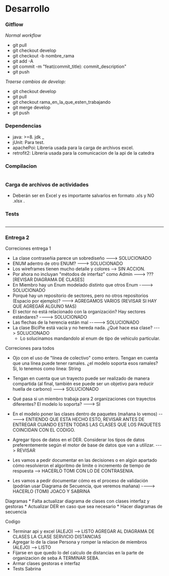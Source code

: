 # Desarrollo

### Gitflow 

_Normal workflow_

* git pull
* git checkout develop
* git checkout -b nombre_rama
* git add -A
* git commit -m "feat(commit_title): commit_description"
* git push

_Traerse cambios de develop:_

* git checkout develop
* git pull
* git checkout rama_en_la_que_esten_trabajando
* git merge develop
* git push

### Dependencias

* java: >=8. jdk _
* jUnit: Para test.
* apachePoi: Libreria usada para la carga de archivos excel.
* retrofit2: Libreria usada para la comunicacion de la api de la catedra

### Compilacion

```
```

### Carga de archivos de actividades

* Deberán ser en Excel y es importante salvarlos en formato .xls y NO .xlsx .


### Tests

```
```

**********

### Entrega 2

Correciones entrega 1 

* La clase contraseñia parece un sobrediseño ---> SOLUCIONADO
* ENUM adentro de otro ENUM? ---> SOLUCIONADO 
* Los wireframes tienen mucho detalle y colores --> SIN ACCION.
* Por ahora no incluyan "métodos de interfaz" como Admin ---> ??? [REVISAR DIAGRAMA DE CLASES]
* En Miembro hay un Enum modelado distinto que otros Enum ----> SOLUCIONADO
* Porqué hay un repositorio de sectores, pero no otros repositorios (Espacio por ejemplo)? ---> AGREGAMOS VARIOS (REVISAR SI HAY QUE AGREGAR ALGUNO MAS)
* El sector no está relacionado con la organización? Hay sectores estándares? ----> SOLUCIONADO
* Las flechas de la herencia están mal -----> SOLUCIONADO
* La clase BiciPie está vacía y no hereda nada. ¿Qué hace esa clase? ---> SOLUCIONADO
  * Lo solucinamos mandandolo al enum de tipo de vehiculo particular.

Correciones para todos

* Ojo con el uso de "línea de colectivo" como entero. Tengan en cuenta que una línea puede tener ramales. ¿el modelo soporta esos ramales?
    Si, lo tenemos como linea: String

* Tengan en cuenta que un trayecto puede ser realizado de manera compartida (al final, también ese puede ser un objetivo para reducir huella de carbono) ---> SOLUCIONADO
* Qué pasa si un miembro trabaja para 2 organizaciones con trayectos diferentes? El modelo lo soporta? ---> SI
* En el modelo poner las clases dentro de paquetes (mañana lo vemos) -----> ENTIENDO QUE ESTA HECHO ESTO,
                                                                        REVISAR ANTES DE ENTREGAR CUANDO ESTEN TODAS LAS CLASES QUE LOS PAQUETES COINCIDAN CON EL CODIGO.
* Agregar tipos de datos en el DER. Considerar los tipos de datos preferentemente según el motor de base de datos que van a utilizar. ---> REVISAR
* Les vamos a pedir documentar en las decisiones o en algún apartado cómo resolvieron el algoritmo de limite o incremento de tiempo de respuesta --> HACERLO
                                                                                                                                                    TOMI CON LO DE CONTRASENIA.
* Les vamos a pedir documentar cómo es el proceso de validación (podrían usar Diagrama de Secuencia, que veremos mañana) ----> HACERLO (TOMI)
                                                                                                                                JOACO Y SABRINA


Diagramas 
    * Falta actualizar diagrama de clases con clases interfaz y gestoras
    * Actualizar DER en caso que sea necesario
    * Hacer diagramas de secuencia

Codigo
* Terminar api y excel (ALEJO) --> LISTO
    AGREGAR AL DIAGRAMA DE CLASES LA CLASE SERVICIO DISTANCIAS 
* Agregar lo de la clase Persona y romper la relacion de miembros (ALEJO) --> LISTO
* Fijarse en que quedo lo del calculo de distancias en la parte de organizacion de seba
    A TERMINAR SEBA.
* Armar clases gestoras e interfaz
* Tests Sabrina










